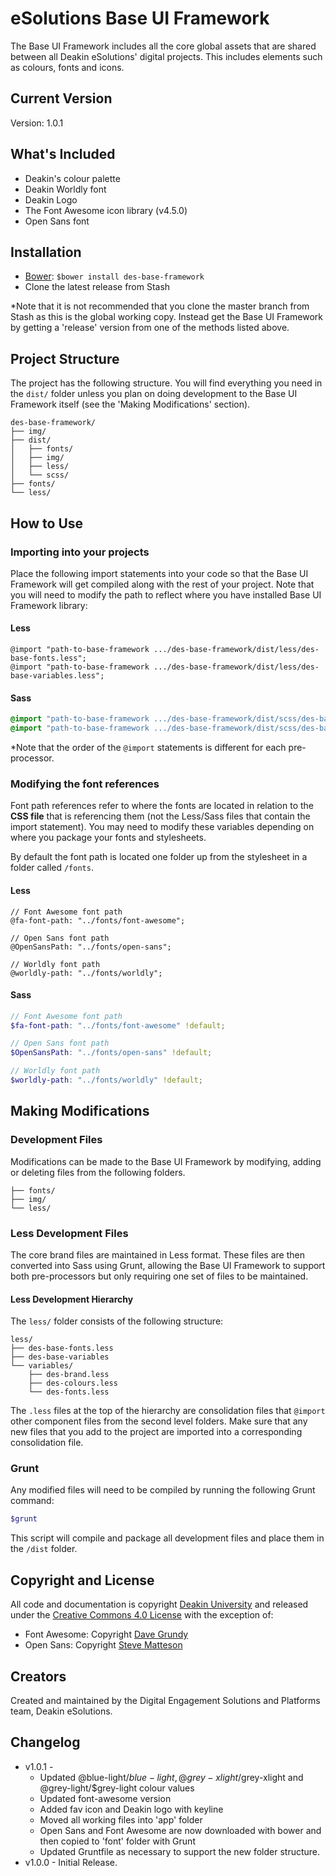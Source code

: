 # eSolutions Base UI Framework
The Base UI Framework includes all the core global assets that are shared between all Deakin eSolutions' digital projects. This includes elements such as colours, fonts and icons.

## Current Version
Version: 1.0.1

## What's Included
* Deakin's colour palette
* Deakin Worldly font
* Deakin Logo
* The Font Awesome icon library (v4.5.0)
* Open Sans font

## Installation
* [Bower](http://bower.io/): `$bower install des-base-framework`
* Clone the latest release from Stash

*Note that it is not recommended that you clone the master branch from Stash as this is the global working copy. Instead get the Base UI Framework by getting a 'release' version from one of the methods listed above.

## Project Structure
The project has the following structure. You will find everything you need in the `dist/` folder unless you plan on doing development to the Base UI Framework itself (see the 'Making Modifications' section).

```
des-base-framework/
├── img/
├── dist/
│   ├── fonts/
│   ├── img/
│   ├── less/
│   └── scss/
├── fonts/
└── less/
```

## How to Use

### Importing into your projects
Place the following import statements into your code so that the Base UI Framework will get compiled along with the rest of your project. Note that you will need to modify the path to reflect where you have installed Base UI Framework library:

#### Less
```less
@import "path-to-base-framework .../des-base-framework/dist/less/des-base-fonts.less";
@import "path-to-base-framework .../des-base-framework/dist/less/des-base-variables.less";
```

#### Sass
```scss
@import "path-to-base-framework .../des-base-framework/dist/scss/des-base-variables.scss";
@import "path-to-base-framework .../des-base-framework/dist/scss/des-base-fonts.scss";
```

*Note that the order of the `@import` statements is different for each pre-processor.

### Modifying the font references
Font path references refer to where the fonts are located in relation to the **CSS file** that is referencing them (not the Less/Sass files that contain the import statement). You may need to modify these variables depending on where you package your fonts and stylesheets.

By default the font path is located one folder up from the stylesheet in a folder called `/fonts`.

#### Less
```less
// Font Awesome font path
@fa-font-path: "../fonts/font-awesome";

// Open Sans font path
@OpenSansPath: "../fonts/open-sans";

// Worldly font path
@worldly-path: "../fonts/worldly";
```

#### Sass
```scss
// Font Awesome font path
$fa-font-path: "../fonts/font-awesome" !default;

// Open Sans font path
$OpenSansPath: "../fonts/open-sans" !default;

// Worldly font path
$worldly-path: "../fonts/worldly" !default;
```

## Making Modifications

### Development Files
Modifications can be made to the Base UI Framework by modifying, adding or deleting files from the following folders.

```
├── fonts/
├── img/
└── less/
```

### Less Development Files
The core brand files are maintained in Less format. These files are then converted into Sass using Grunt, allowing the Base UI Framework to support both pre-processors but only requiring one set of files to be maintained.

#### Less Development Hierarchy
The `less/` folder consists of the following structure:

```
less/
├── des-base-fonts.less
├── des-base-variables
└── variables/
    ├── des-brand.less
    ├── des-colours.less
    └── des-fonts.less
```

The `.less` files at the top of the hierarchy are consolidation files that `@import` other component files from the second level folders. Make sure that any new files that you add to the project are imported into a corresponding consolidation file.

### Grunt
Any modified files will need to be compiled by running the following Grunt command:

```bash
$grunt
```

This script will compile and package all development files and place them in the `/dist` folder.

## Copyright and License
All code and documentation is copyright [Deakin University](http://deakin.edu.au) and released under the [Creative Commons 4.0 License](https://creativecommons.org/licenses/by/4.0/) with the exception of:

* Font Awesome: Copyright [Dave Grundy](http://fontawesome.io/license/)
* Open Sans: Copyright [Steve Matteson](https://www.google.com/fonts/specimen/Open+Sans)

## Creators
Created and maintained by the Digital Engagement Solutions and Platforms team, Deakin eSolutions.

## Changelog
* v1.0.1 - 
    * Updated @blue-light/$blue-light, @grey-xlight/$grey-xlight and @grey-light/$grey-light colour values
    * Updated font-awesome version
    * Added fav icon and Deakin logo with keyline
    * Moved all working files into 'app' folder
    * Open Sans and Font Awesome are now downloaded with bower and then copied to 'font' folder with Grunt
    * Updated Gruntfile as necessary to support the new folder structure.
* v1.0.0 - Initial Release.
